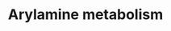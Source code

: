 ---
annotations:
- id: PW:0001232
  parent: classic metabolic pathway
  type: Pathway Ontology
  value: arylamine metabolic pathway
authors:
- MaintBot
- Khanspers
- Mkutmon
description: ''
last-edited: 2019-09-17
organisms:
- Pan troglodytes
redirect_from:
- /index.php/Pathway:WP875
- /instance/WP875
revision: null
schema-jsonld:
- '@context': https://schema.org/
  '@id': https://wikipathways.github.io/pathways/WP875.html
  '@type': Dataset
  creator:
    '@type': Organization
    name: WikiPathways
  description: ''
  keywords:
  - Acetyl-CoA
  - Arylamine
  - Arylamine N,O-sulfate
  - Arylamine N-glucuronide
  - Coenzyme A
  - Deacetylase
  - N-Acetylarylamine
  - N-aryl sulfamic acid
  - N-hydroxy-N-acetylamine
  - N-hydroxyarylamine
  - NAT1
  - NAT2
  - O-acetylarylamine
  - Q9N256_PANTR
  - SULT1A1
  - SULT1A2
  - UGT1A4
  - UGT1A9
  license: CC0
  name: Arylamine metabolism
seo: CreativeWork
title: Arylamine metabolism
wpid: WP875
---